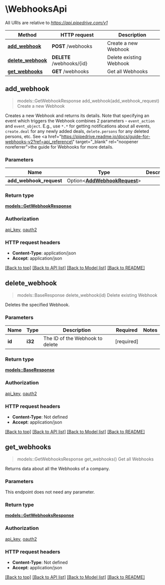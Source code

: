 # \WebhooksApi

All URIs are relative to *https://api.pipedrive.com/v1*

Method | HTTP request | Description
------------- | ------------- | -------------
[**add_webhook**](WebhooksApi.md#add_webhook) | **POST** /webhooks | Create a new Webhook
[**delete_webhook**](WebhooksApi.md#delete_webhook) | **DELETE** /webhooks/{id} | Delete existing Webhook
[**get_webhooks**](WebhooksApi.md#get_webhooks) | **GET** /webhooks | Get all Webhooks



## add_webhook

> models::GetWebhookResponse add_webhook(add_webhook_request)
Create a new Webhook

Creates a new Webhook and returns its details. Note that specifying an event which triggers the Webhook combines 2 parameters - `event_action` and `event_object`. E.g., use `*.*` for getting notifications about all events, `create.deal` for any newly added deals, `delete.persons` for any deleted persons, etc. See <a href=\"https://pipedrive.readme.io/docs/guide-for-webhooks-v2?ref=api_reference\" target=\"_blank\" rel=\"noopener noreferrer\">the guide for Webhooks</a> for more details.

### Parameters


Name | Type | Description  | Required | Notes
------------- | ------------- | ------------- | ------------- | -------------
**add_webhook_request** | Option<[**AddWebhookRequest**](AddWebhookRequest.md)> |  |  |

### Return type

[**models::GetWebhookResponse**](GetWebhookResponse.md)

### Authorization

[api_key](../README.md#api_key), [oauth2](../README.md#oauth2)

### HTTP request headers

- **Content-Type**: application/json
- **Accept**: application/json

[[Back to top]](#) [[Back to API list]](../README.md#documentation-for-api-endpoints) [[Back to Model list]](../README.md#documentation-for-models) [[Back to README]](../README.md)


## delete_webhook

> models::BaseResponse delete_webhook(id)
Delete existing Webhook

Deletes the specified Webhook.

### Parameters


Name | Type | Description  | Required | Notes
------------- | ------------- | ------------- | ------------- | -------------
**id** | **i32** | The ID of the Webhook to delete | [required] |

### Return type

[**models::BaseResponse**](BaseResponse.md)

### Authorization

[api_key](../README.md#api_key), [oauth2](../README.md#oauth2)

### HTTP request headers

- **Content-Type**: Not defined
- **Accept**: application/json

[[Back to top]](#) [[Back to API list]](../README.md#documentation-for-api-endpoints) [[Back to Model list]](../README.md#documentation-for-models) [[Back to README]](../README.md)


## get_webhooks

> models::GetWebhooksResponse get_webhooks()
Get all Webhooks

Returns data about all the Webhooks of a company.

### Parameters

This endpoint does not need any parameter.

### Return type

[**models::GetWebhooksResponse**](GetWebhooksResponse.md)

### Authorization

[api_key](../README.md#api_key), [oauth2](../README.md#oauth2)

### HTTP request headers

- **Content-Type**: Not defined
- **Accept**: application/json

[[Back to top]](#) [[Back to API list]](../README.md#documentation-for-api-endpoints) [[Back to Model list]](../README.md#documentation-for-models) [[Back to README]](../README.md)

